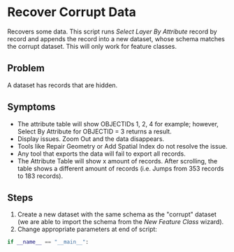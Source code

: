 Recover Corrupt Data
=========================

Recovers some data. This script runs *Select Layer By Attribute* record by record and appends the record into a new dataset, whose schema matches the corrupt dataset. This will only work for feature classes.  

## Problem

A dataset has records that are hidden.

## Symptoms

- The attribute table will show OBJECTIDs 1, 2, 4 for example; however, Select By Attribute for OBJECTID = 3 returns a result.
- Display issues. Zoom Out and the data disappears.
- Tools like Repair Geometry or Add Spatial Index do not resolve the issue.
- Any tool that exports the data will fail to export all records.
- The Attribute Table will show x amount of records. After scrolling, the table shows a different amount of records (i.e. Jumps from 353 records to 183 records).

## Steps
1. Create a new dataset with the same schema as the "corrupt" dataset (we are able to import the schema from the *New Feature Class* wizard).
2. Change appropriate parameters at end of script:
```python
if __name__ == "__main__":
```
